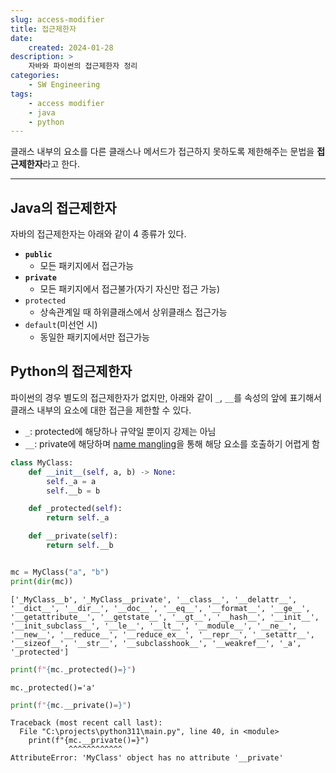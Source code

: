 ```yaml
---
slug: access-modifier
title: 접근제한자
date:
    created: 2024-01-28
description: >
    자바와 파이썬의 접근제한자 정리
categories:
    - SW Engineering
tags:
    - access modifier
    - java
    - python
---
```


클래스 내부의 요소를 다른 클래스나 메서드가 접근하지 못하도록 제한해주는 문법을 **접근제한자**라고 한다.  

<!-- more -->

---

## Java의 접근제한자

자바의 접근제한자는 아래와 같이 4 종류가 있다.  

- **`public`**
    - 모든 패키지에서 접근가능
- **`private`**
    - 모든 패키지에서 접근불가(자기 자신만 접근 가능)
- `protected`
    - 상속관계일 때 하위클래스에서 상위클래스 접근가능
- `default`(미선언 시)
    - 동일한 패키지에서만 접근가능

## Python의 접근제한자

파이썬의 경우 별도의 접근제한자가 없지만, 아래와 같이 `_`, `__`를 속성의 앞에 표기해서 클래스 내부의 요소에 대한 접근을 제한할 수 있다.  

- `_`: protected에 해당하나 규약일 뿐이지 강제는 아님
- `__`: private에 해당하며 [name mangling](https://www.geeksforgeeks.org/name-mangling-in-python/)을 통해 해당 요소를 호출하기 어렵게 함

```python
class MyClass:
    def __init__(self, a, b) -> None:
        self._a = a
        self.__b = b

    def _protected(self):
        return self._a

    def __private(self):
        return self.__b


mc = MyClass("a", "b")
print(dir(mc))
```
```
['_MyClass__b', '_MyClass__private', '__class__', '__delattr__', '__dict__', '__dir__', '__doc__', '__eq__', '__format__', '__ge__', '__getattribute__', '__getstate__', '__gt__', '__hash__', '__init__', '__init_subclass__', '__le__', '__lt__', '__module__', '__ne__', '__new__', '__reduce__', '__reduce_ex__', '__repr__', '__setattr__', '__sizeof__', '__str__', '__subclasshook__', '__weakref__', '_a', '_protected']
```

```python
print(f"{mc._protected()=}")
```
```
mc._protected()='a'
```

```python
print(f"{mc.__private()=}")
```
```
Traceback (most recent call last):
  File "C:\projects\python311\main.py", line 40, in <module>
    print(f"{mc.__private()=}")
             ^^^^^^^^^^^^
AttributeError: 'MyClass' object has no attribute '__private'
```